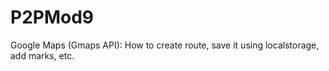 # P2PMod9
Google Maps (Gmaps API): How to create route, save it using localstorage, add marks, etc.
